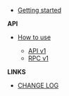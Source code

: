 -   [Getting started](/)

**API**

-   [How to use](/api-sdk)

    -   [API v1](/api/v1/)
    -   [RPC v1](/rpc/v1/)

**LINKS**

-   [CHANGE LOG](/changelog)
